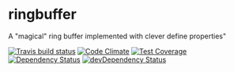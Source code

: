 # ringbuffer

A &#34;magical&#34; ring buffer implemented with clever define properties&#34;

[![Travis build status](http://img.shields.io/travis/megawac/ringbuffer.svg?style=flat)](https://travis-ci.org/megawac/ringbuffer)
[![Code Climate](https://codeclimate.com/github/megawac/ringbuffer/badges/gpa.svg)](https://codeclimate.com/github/megawac/ringbuffer)
[![Test Coverage](https://codeclimate.com/github/megawac/ringbuffer/badges/coverage.svg)](https://codeclimate.com/github/megawac/ringbuffer)
[![Dependency Status](https://david-dm.org/megawac/ringbuffer.svg)](https://david-dm.org/megawac/ringbuffer)
[![devDependency Status](https://david-dm.org/megawac/ringbuffer/dev-status.svg)](https://david-dm.org/megawac/ringbuffer#info=devDependencies)
